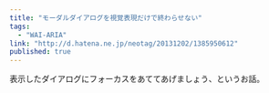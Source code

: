 ```yaml
---
title: "モーダルダイアログを視覚表現だけで終わらせない"
tags:
  - "WAI-ARIA"
link: "http://d.hatena.ne.jp/neotag/20131202/1385950612"
published: true
---
```


表示したダイアログにフォーカスをあててあげましょう、というお話。
